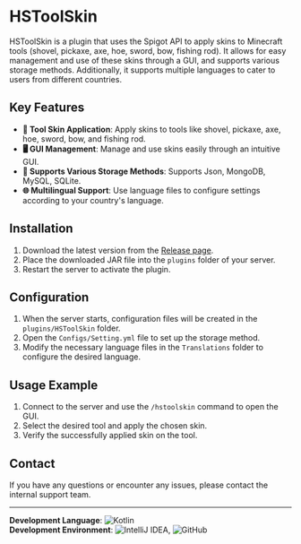 # HSToolSkin

HSToolSkin is a plugin that uses the Spigot API to apply skins to Minecraft tools (shovel, pickaxe, axe, hoe, sword, bow, fishing rod). It allows for easy management and use of these skins through a GUI, and supports various storage methods. Additionally, it supports multiple languages to cater to users from different countries.

## Key Features

- **🎨 Tool Skin Application**: Apply skins to tools like shovel, pickaxe, axe, hoe, sword, bow, and fishing rod.
- **🖥️ GUI Management**: Manage and use skins easily through an intuitive GUI.
- **💾 Supports Various Storage Methods**: Supports Json, MongoDB, MySQL, SQLite.
- **🌐 Multilingual Support**: Use language files to configure settings according to your country's language.

## Installation

1. Download the latest version from the [Release page](https://github.com/KONGNAML/HSToolSkin/releases).
2. Place the downloaded JAR file into the `plugins` folder of your server.
3. Restart the server to activate the plugin.

## Configuration

1. When the server starts, configuration files will be created in the `plugins/HSToolSkin` folder.
2. Open the `Configs/Setting.yml` file to set up the storage method.
3. Modify the necessary language files in the `Translations` folder to configure the desired language.

## Usage Example

1. Connect to the server and use the `/hstoolskin` command to open the GUI.
2. Select the desired tool and apply the chosen skin.
3. Verify the successfully applied skin on the tool.

## Contact

If you have any questions or encounter any issues, please contact the internal support team.

---

**Development Language**: ![Kotlin](https://img.shields.io/badge/Kotlin-7F52FF?style=for-the-badge&logo=kotlin&logoColor=white)  
**Development Environment**: ![IntelliJ IDEA](https://img.shields.io/badge/IntelliJ%20IDEA-000000?style=for-the-badge&logo=intellij-idea&logoColor=white), ![GitHub](https://img.shields.io/badge/GitHub-181717?style=for-the-badge&logo=github&logoColor=white)
